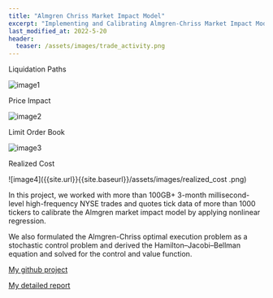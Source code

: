 ```yaml
---
title: "Almgren Chriss Market Impact Model"
excerpt: "Implementing and Calibrating Almgren-Chriss Market Impact Model"
last_modified_at: 2022-5-20
header:
  teaser: /assets/images/trade_activity.png
---
```


Liquidation Paths

![image1]({{site.url}}{{site.baseurl}}/assets/images/liquidation_paths.png)

Price Impact 

![image2]({{site.url}}{{site.baseurl}}/assets/images/price_impact.png)

Limit Order Book

![image3]({{site.url}}{{site.baseurl}}/assets/images/trade_activity.png)

Realized Cost

![image4]({{site.url}}{{site.baseurl}}/assets/images/realized_cost
.png)


In this project, we worked with more than 100GB+ 3-month millisecond-level high-frequency NYSE trades and quotes tick data of more than 1000 tickers to calibrate the Almgren market impact model by applying nonlinear regression.

We also formulated the Almgren-Chriss optimal execution problem as a stochastic control problem and derived the Hamilton–Jacobi–Bellman equation and solved for the control and value function.

[My github project](https://github.com/cyberzzhhss/market_impact_model)


[My detailed report](https://github.com/cyberzzhhss/market_impact_model/blob/master/report.pdf)